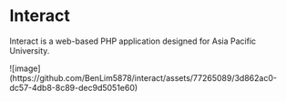 <h1>Interact</h1>
<p>Interact is a web-based PHP application designed for Asia Pacific University.</p>
![image](https://github.com/BenLim5878/interact/assets/77265089/3d862ac0-dc57-4db8-8c89-dec9d5051e60)

